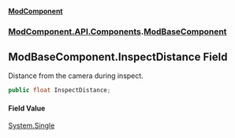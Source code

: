 #### [ModComponent](index.md 'index')
### [ModComponent.API.Components](index.md#ModComponent.API.Components 'ModComponent.API.Components').[ModBaseComponent](ModBaseComponent.md 'ModComponent.API.Components.ModBaseComponent')

## ModBaseComponent.InspectDistance Field

Distance from the camera during inspect.

```csharp
public float InspectDistance;
```

#### Field Value
[System.Single](https://docs.microsoft.com/en-us/dotnet/api/System.Single 'System.Single')